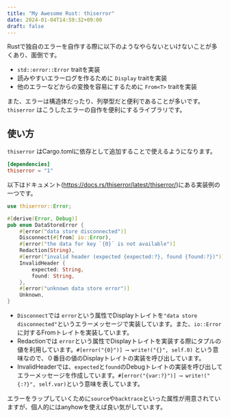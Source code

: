 ```yaml
---
title: "My Awesome Rust: thiserror"
date: 2024-01-04T14:59:32+09:00
draft: false
---
```


Rustで独自のエラーを自作する際に以下のようなやらないといけないことが多くあり、面倒です。

- `std::error::Error` traitを実装
- 読みやすいエラーログを作るために `Display` traitを実装
- 他のエラーなどからの変換を容易にするために `From<T>` traitを実装

また、エラーは構造体だったり、列挙型だと便利であることが多いです。
`thiserror` はこうしたエラーの自作を便利にするライブラリです。

## 使い方

`thiserror` はCargo.tomlに依存として追加することで使えるようになります。

```toml
[dependencies]
thiserror = "1"
```

以下はドキュメント(https://docs.rs/thiserror/latest/thiserror/)にある実装例の一つです。


```rust
use thiserror::Error;

#[derive(Error, Debug)]
pub enum DataStoreError {
    #[error("data store disconnected")]
    Disconnect(#[from] io::Error),
    #[error("the data for key `{0}` is not available")]
    Redaction(String),
    #[error("invalid header (expected {expected:?}, found {found:?})")]
    InvalidHeader {
        expected: String,
        found: String,
    },
    #[error("unknown data store error")]
    Unknown,
}
```

- `Disconnect`では `error`という属性でDisplayトレイトを`"data store disconnected"`というエラーメッセージで実装しています。また、`io::Error`に対するFromトレイトを実装しています。
- Redactionでは `error`という属性でDisplayトレイトを実装する際にタプルの値を利用しています。`#[error("{0}")] ⟶ write!("{}", self.0)` という意味なので、０番目の値のDisplayトレイトの実装を呼び出しています。
- InvalidHeaderでは、`expected`と`found`のDebugトレイトの実装を呼び出してエラーメッセージを作成しています。`#[error("{var:?}")] ⟶ write!("{:?}", self.var)`という意味を表しています。

エラーをラップしていくために`source`や`backtrace`といった属性が用意されていますが、個人的にはanyhowを使えば良い気がしています。
